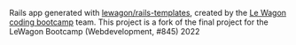 Rails app generated with [lewagon/rails-templates](https://github.com/lewagon/rails-templates), created by the [Le Wagon coding bootcamp](https://www.lewagon.com) team.
This project is a fork of the final project for the LeWagon Bootcamp (Webdevelopment, #845) 2022
